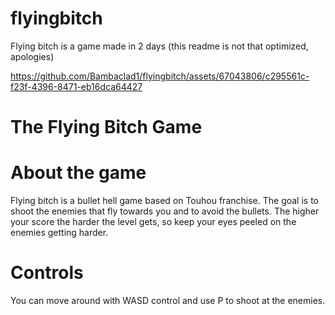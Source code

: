 # flyingbitch
Flying bitch is a game made in 2 days (this readme is not that optimized, apologies)


https://github.com/Bambaclad1/flyingbitch/assets/67043806/c295561c-f23f-4396-8471-eb16dca64427

# The Flying Bitch Game

# **About the game**
Flying bitch is a bullet hell game based on Touhou franchise. The goal is to shoot the enemies that fly towards you and to avoid the bullets. The higher your score the harder the level gets, so keep your eyes peeled on the enemies getting harder.

# **Controls**
You can move around with WASD control and use P to shoot at the enemies.
